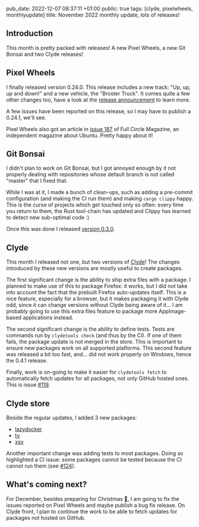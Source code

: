pub_date: 2022-12-07 08:37:11 +01:00
public: true
tags: [clyde, pixelwheels, monthlyupdate]
title: November 2022 monthly update, lots of releases!

## Introduction

This month is pretty packed with releases! A new Pixel Wheels, a new Git Bonsai and two Clyde releases!

<!-- break -->

## Pixel Wheels

I finally released version 0.24.0. This release includes a new track: "Up, up, up and down!" and a new vehicle, the "Broster Truck". It comes quite a few other changes too, have a look at the [release announcement](../pixelwheels-0-24-0/) to learn more.

A few issues have been reported on this release, so I may have to publish a 0.24.1, we'll see.

Pixel Wheels also got an article in [issue 187][fcm] of Full Circle Magazine, an independent magazine about Ubuntu. Pretty happy about it!

[fcm]: https://fullcirclemagazine.org/2022/11/25/full-circle-magazine-187/

## Git Bonsai

I didn't plan to work on Git Bonsai, but I got annoyed enough by it not properly dealing with repositories whose default branch is not called "master" that I fixed that.

While I was at it, I made a bunch of clean-ups, such as adding a pre-commit configuration (and making the CI run them) and making `cargo clippy` happy. This is the curse of projects which get touched only so often: every time you return to them, the Rust tool-chain has updated and Clippy has learned to detect new sub-optimal code :)

Once this was done I released [version 0.3.0](https://github.com/agateau/git-bonsai/releases/0.3.0).

## Clyde

This month I released not one, but two versions of [Clyde](https://github.com/agateau/clyde)! The changes introduced by these new versions are mostly useful to create packages.

The first significant change is the ability to ship extra files with a package. I planned to make use of this to package Firefox: it works, but I did not take into account the fact that the prebuilt Firefox auto-updates itself. This is a nice feature, especially for a browser, but it makes packaging it with Clyde odd, since it can change versions without Clyde being aware of it... I am probably going to use this extra files feature to package more AppImage-based applications instead.

The second significant change is the ability to define tests. Tests are commands run by `clydetools check` (and thus by the CI). If one of them fails, the package update is not merged in the store. This is important to ensure new packages work on all supported platforms. This second feature was released a bit too fast, and... did not work properly on Windows, hence the 0.4.1 release.

Finally, work is on-going to make it easier for `clydetools fetch` to automatically fetch updates for all packages, not only GitHub hosted ones. This is issue [#119](https://github.com/agateau/clyde/issues/119).

## Clyde store

Beside the regular updates, I added 3 new packages:

- [lazydocker](https://github.com/jesseduffield/lazydocker)
- [tv](https://github.com/alexhallam/tv)
- [xsv](https://github.com/BurntSushi/xsv)

Another important change was adding tests to most packages. Doing so highlighted a CI issue: some packages cannot be tested because the CI cannot run them (see [#124](https://github.com/agateau/clyde/issues/124)).

## What's coming next?

For December, besides preparing for Christmas 🎅, I am going to fix the issues reported on Pixel Wheels and maybe publish a bug fix release. On Clyde front, I plan to continue the work to be able to fetch updates for packages not hosted on GitHub.
